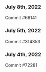 ### July 8th, 2022

Commit #66141

### July 5th, 2022

Commit #314353


### July 4th, 2022

Commit #72281
